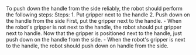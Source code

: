 To push down the handle from the side reliably, the robot should perform the following steps:
    Steps:  1. Put gripper next to the handle  2. Push down on the handle from the side
    First, put the gripper next to the handle.
    - When the robot's gripper is not next to the handle, the robot should put gripper next to handle.
    Now that the gripper is positioned next to the handle, just push down on the handle from the side.
    - When the robot's gripper is next to the handle, the robot should push down on handle from the side.
